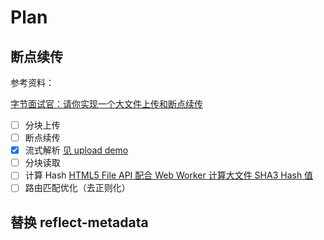 # Plan

## 断点续传

参考资料：

[字节面试官：请你实现一个大文件上传和断点续传](https://cloud.tencent.com/developer/article/1586374)

- [ ] 分块上传
- [ ] 断点续传
- [x] 流式解析 [见 upload demo](https://github.com/DevinDon/rester-core/blob/master/src/demo/upload/index.ts)
- [ ] 分块读取
- [ ] 计算 Hash [HTML5 File API 配合 Web Worker 计算大文件 SHA3 Hash 值](https://blog.izgq.net/archives/1260/)
- [ ] 路由匹配优化（去正则化）

## 替换 reflect-metadata
